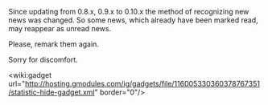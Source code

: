 Since updating from 0.8.x, 0.9.x to 0.10.x the method of recognizing new news was changed. So some news, which already have been marked read, may reappear as unread news.

Please, remark them again.

Sorry for discomfort.

&lt;wiki:gadget url="http://hosting.gmodules.com/ig/gadgets/file/116005330360378767351/statistic-hide-gadget.xml" border="0"/&gt;